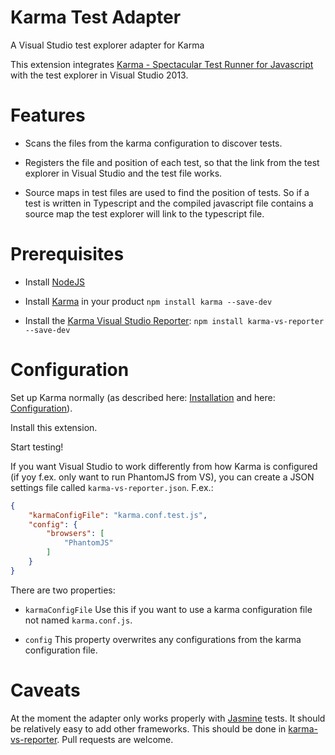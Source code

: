 Karma Test Adapter
================

A Visual Studio test explorer adapter for Karma

This extension integrates [Karma - Spectacular Test Runner for Javascript](http://karma-runner.github.io/) with the test explorer in Visual Studio 2013.

# Features

* Scans the files from the karma configuration to discover tests.

* Registers the file and position of each test, so that the link from the test explorer in Visual Studio and the test file works.

* Source maps in test files are used to find the position of tests. So if a test is written in Typescript and the compiled javascript file contains a source map the test explorer will link to the typescript file.  

# Prerequisites

* Install [NodeJS](http://nodejs.org/)

* Install [Karma](http://karma-runner.github.io/) in your product
`npm install karma --save-dev`

* Install the [Karma Visual Studio Reporter](https://github.com/MortenHoustonLudvigsen/karma-vs-reporter):
`npm install karma-vs-reporter --save-dev`

# Configuration

Set up Karma normally (as described here: [Installation](http://karma-runner.github.io/0.12/intro/installation.html) and here: [Configuration](http://karma-runner.github.io/0.12/intro/configuration.html)).

Install this extension.

Start testing!

If you want Visual Studio to work differently from how Karma is configured (if yoy f.ex. only want to run PhantomJS from VS), you can create a JSON settings file called `karma-vs-reporter.json`. F.ex.:

```json
{
    "karmaConfigFile": "karma.conf.test.js",
    "config": {
        "browsers": [
            "PhantomJS"
        ]
    }
}
```

There are two properties:
* `karmaConfigFile` Use this if you want to use a karma configuration file not named `karma.conf.js`.

* `config` This property overwrites any configurations from the karma configuration file.

# Caveats

At the moment the adapter only works properly with [Jasmine](http://jasmine.github.io/) tests. It should be relatively easy to add other frameworks. This should be done in [karma-vs-reporter](https://github.com/MortenHoustonLudvigsen/karma-vs-reporter). Pull requests are welcome.